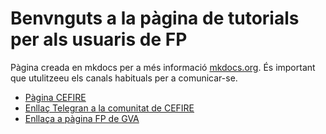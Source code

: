 # Benvnguts a la pàgina de tutorials per als usuaris de FP

Pàgina creada en mkdocs per a més informació [mkdocs.org](https://www.mkdocs.org). És important que utulitzeeu els canals habituals per a comunicar-se.

* [Pàgina CEFIRE](https://portal.edu.gva.es/cefire/es/inici-2-es/)
* [Enllaç Telegran a la comunitat de CEFIRE](t.me/GVA_Cefire)
* [Enllaça a pàgina FP de GVA](https://ceice.gva.es/va/web/formacion-educacion/formacion)
